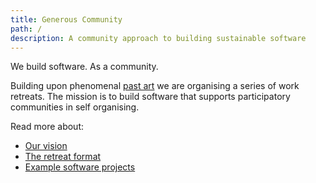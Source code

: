 ```yaml
---
title: Generous Community
path: /
description: A community approach to building sustainable software
---
```


We build software. As a community.

Building upon phenomenal [past art](https://edgeryders.eu/t/dreams-hack-in-march/9362) we are organising a series of work retreats. The mission is to build software that supports participatory communities in self organising.

Read more about:

* [Our vision](/vision)
* [The retreat format](/retreat-format)
* [Example software projects](/example-software)
